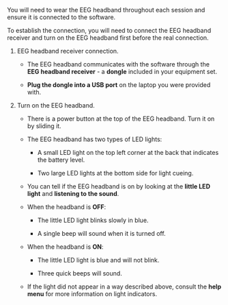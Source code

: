 You will need to wear the EEG headband throughout each session and ensure it is connected to the software.  

To establish the connection, you will need to connect the EEG headband receiver and turn on the EEG headband first before the real connection.

1. EEG headband receiver connection.

    - The EEG headband communicates with the software through the **EEG headband receiver** - a **dongle** included in your equipment set.  

    - **Plug the dongle into a USB port** on the laptop you were provided with.

2. Turn on the EEG headband.

    - There is a power button at the top of the EEG headband. Turn it on by sliding it.

    - The EEG headband has two types of LED lights:
   
        - A small LED light on the top left corner at the back that indicates the battery level.
   
        - Two large LED lights at the bottom side for light cueing.

    - You can tell if the EEG headband is on by looking at the **little LED light** and **listening to the sound**.

    - When the headband is **OFF**:

        - The little LED light blinks slowly in blue.

        - A single beep will sound when it is turned off.

    - When the headband is **ON**:

        - The little LED light is blue and will not blink.

        - Three quick beeps will sound.

    - If the light did not appear in a way described above, consult the **help menu** for more information on light indicators.